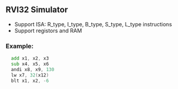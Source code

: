 ## RVI32 Simulator

- Support ISA: R_type, I_type, B_type, S_type, L_type instructions
- Support registors and RAM

### Example:
```asm
  add x1, x2, x3
  sub x4, x5, x6
  andi x8, x9, 130
  lw x7, 32(x12)
  blt x1, x2, -6
```
